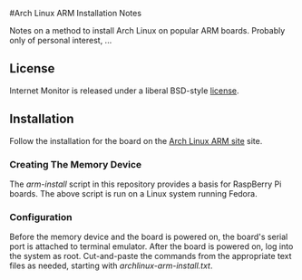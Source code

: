 #Arch Linux ARM Installation Notes

Notes on a method to install Arch Linux on popular ARM boards.  Probably only of personal interest, ...

## License
Internet Monitor is released under a liberal BSD-style [license](./License.txt).

## Installation
Follow the installation for the board on the [Arch Linux ARM site](https://archlinuxarm.org) site.

### Creating The Memory Device
The *arm-install* script in this repository provides a basis for RaspBerry Pi boards.  The above script is run on a Linux system running Fedora.

### Configuration
Before the memory device and the board is powered on, the board's serial port is attached to terminal emulator.  After the board is powered on, log into the system as root.  Cut-and-paste the commands from the appropriate text files as needed, starting with *archlinux-arm-install.txt*.
